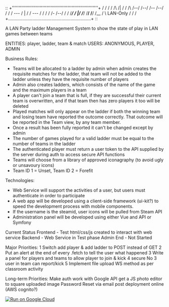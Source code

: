 ::
      +'''''''''''''''''''''''''''''''''''''''''''''''''''''''''''''''''+
     /                                                                 /
    /   /   /\   /|  / /   /\   /--/ /--/ /-- /--/                    /
   /   /   ---  / | / /   ---  /  / /  / /-  /--/                    /
  /   /___/   \/  |/ /___/   \/__/ /__/ /__ /   \    LAN-Only       /
 /                                                                 /
+.................................................................+
::


A LAN Party ladder Management System to show the state of play in LAN games between teams

ENTITIES: player, ladder, team & match
USERS: ANONYMOUS, PLAYER, ADMIN

Business Rules:
* Teams will be allocated to a ladder by admin when admin creates the requisite matches for the ladder, that team will not be added to the ladder unless they have the requisite number of players
* Admin also creates ladders, which consists of the name of the game and the maximum players in a team
* A player can't join a team that is full, if they are successful their current team is overwritten, and if that team then has zero players it too will be deleted
* Played matches will only appear on the ladder if both the winning team and losing team have reported the outcome correctly. That outcome will be reported in the Team view, by any team member.
* Once a result has been fully reported it can't be changed except by admin
* The number of games played for a valid ladder must be equal to the number of teams in the ladder
* The authenticated player must return a user token to the API supplied by the server during auth to access secure API functions
* Teams will choose from a library of approved iconagraphy (to avoid ugly or unsavoury icons)  
* Team ID 1 = Unset, Team ID 2 = Forefit

Technologies:
* Web Service will support the activities of a user, but users must authenticate in order to participate
* A web app will be developed using a client-side framework (ui-kit?) to speed the development process with mobile components.
* If the username is the steamid, user icons will be pulled from Steam API
* Administration panel will be developed using either Vue and API or Symfony

Current Status
 Frontend - Test html/css/js created to interact with web service
 Backend - Web Service in Test phase
 Admin End - Not Started

Major Priorities:
 1 Switch add player & add ladder to POST instead of GET
 2 Put an alert at the end of every .fetch to tell the user what happened
 3 Write a panel for players and teams to allow player to join & kick
 4 secure No 3 user in team can report/kick
 5 Implement file upload WS method as per classroom activity

Long-term Priorities:
 Make auth work with Google API
 get a JS photo editor to square uploaded image
 Password Reset via email post deployment online (AWS cognito?)


[![Run on Google Cloud](https://storage.googleapis.com/cloudrun/button.svg)](https://console.cloud.google.com/cloudshell/editor?shellonly=true&cloudshell_image=gcr.io/cloudrun/button&cloudshell_git_repo=https://github.com/jptafe/LANLadder)
